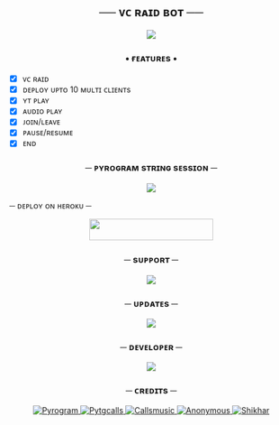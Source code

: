  <h2 align="center">
    ── ᴠᴄ ʀᴀɪᴅ ʙᴏᴛ ──
</h2>

<p align="center">
  <img src="https://te.legra.ph/file/b6ee1c66d8717f75dedfa.jpg">
</p>

<h3 align="center">
  <b>• ғᴇᴀᴛᴜʀᴇs •</b>
</h3>

- [x] ᴠᴄ ʀᴀɪᴅ
- [x] ᴅᴇᴘʟᴏʏ ᴜᴘᴛᴏ 10 ᴍᴜʟᴛɪ ᴄʟɪᴇɴᴛs
- [x] ʏᴛ ᴘʟᴀʏ
- [x] ᴀᴜᴅɪᴏ ᴘʟᴀʏ
- [x] ᴊᴏɪɴ/ʟᴇᴀᴠᴇ
- [x] ᴘᴀᴜsᴇ/ʀᴇsᴜᴍᴇ
- [x] ᴇɴᴅ

<h3 align="center">
    ─ ᴘʏʀᴏɢʀᴀᴍ sᴛʀɪɴɢ sᴇssɪᴏɴ ─
</h3>
<p align="center">
<a href="https://telegram.me/Hana_Session_Bot"><img src="https://img.shields.io/badge/-String%20Session-blue.svg?style=for-the-badge&logo=Hana"></a>
</p

<h3 align="center">
    ─ ᴅᴇᴩʟᴏʏ ᴏɴ ʜᴇʀᴏᴋᴜ ─
</h3>

<p align="center"><a href="https://dashboard.heroku.com/new?template=https://github.com/Sumit9969/Tech-VCRaidBot"> <img src="https://img.shields.io/badge/Deploy%20On%20Heroku-black?style=for-the-badge&logo=heroku" width="220" height="38.45"/></a></p>

<h3 align="center">
    ─ sᴜᴩᴩᴏʀᴛ ─
</h3>

<p align="center">
<a href="https://telegram.me/TechQuardSupport"><img src="https://img.shields.io/badge/-Support%20Group-blue.svg?style=for-the-badge&logo=Telegram"></a>
</p>

<h3 align="center">
    ─ ᴜᴘᴅᴀᴛᴇs ─
</h3>

<p align="center">
<a href="https://telegram.me/TechQuard"><img src="https://img.shields.io/badge/-Support%20Group-blue.svg?style=for-the-badge&logo=Telegram"></a>
</p>

<h3 align="center">
    ─ ᴅᴇᴠᴇʟᴏᴘᴇʀ ─
</h3>

<p align="center">
<a href="https://telegram.me/Simple_Mundaa"><img src="https://img.shields.io/badge/%20Sumit Yadav-blue.svg?style=for-the-badge&logo=Telegram"></a>
</p>

<h3 align="center">
    ─ ᴄʀᴇᴅɪᴛs ─
</h3>

<p align="center">
<a href="https://github.com/pyrogram/pyrogram"> <img src="https://img.shields.io/badge/ᴘʏʀᴏɢʀᴀᴍ-black?style=for-the-badge&logo=github" alt="Pyrogram" /> </a>
<a href="https://github.com/pytgcalls/pytgcalls"> <img src="https://img.shields.io/badge/ᴘᴛɢᴄᴀʟʟs-black?style=for-the-badge&logo=github" alt="Pytgcalls" /> </a>
<a href="https://github.com/Callsmusic"> <img src="https://img.shields.io/badge/ᴄᴀʟʟsᴍᴜsɪᴄ-black?style=for-the-badge&logo=github" alt="Callsmusic" /> </a>
<a href="https://github.com/Sumit9969"> <img src="https://img.shields.io/badge/sᴜᴍɪᴛ ʏᴀᴅᴀᴠ-black?style=for-the-badge&logo=github" alt="Anonymous" /> </a>
<a href="https://github.com/MrRizoel"> <img src="https://img.shields.io/badge/ʀɪᴢᴏᴇʟ-black?style=for-the-badge&logo=github" alt="Shikhar" /> </a>
</p>
